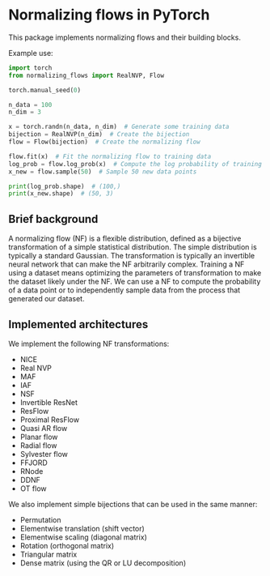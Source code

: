 # Normalizing flows in PyTorch

This package implements normalizing flows and their building blocks.

Example use:
```python
import torch
from normalizing_flows import RealNVP, Flow

torch.manual_seed(0)

n_data = 100
n_dim = 3

x = torch.randn(n_data, n_dim)  # Generate some training data
bijection = RealNVP(n_dim)  # Create the bijection
flow = Flow(bijection)  # Create the normalizing flow

flow.fit(x)  # Fit the normalizing flow to training data
log_prob = flow.log_prob(x)  # Compute the log probability of training data
x_new = flow.sample(50)  # Sample 50 new data points

print(log_prob.shape)  # (100,)
print(x_new.shape)  # (50, 3)
```

## Brief background
A normalizing flow (NF) is a flexible distribution, defined as a bijective transformation of a simple statistical distribution.
The simple distribution is typically a standard Gaussian.
The transformation is typically an invertible neural network that can make the NF arbitrarily complex.
Training a NF using a dataset means optimizing the parameters of transformation to make the dataset likely under the NF.
We can use a NF to compute the probability of a data point or to independently sample data from the process that generated our dataset.

## Implemented architectures

We implement the following NF transformations:
* NICE
* Real NVP
* MAF
* IAF
* NSF
* Invertible ResNet
* ResFlow
* Proximal ResFlow
* Quasi AR flow
* Planar flow
* Radial flow
* Sylvester flow
* FFJORD
* RNode
* DDNF
* OT flow

We also implement simple bijections that can be used in the same manner:
* Permutation
* Elementwise translation (shift vector)
* Elementwise scaling (diagonal matrix)
* Rotation (orthogonal matrix)
* Triangular matrix
* Dense matrix (using the QR or LU decomposition)
